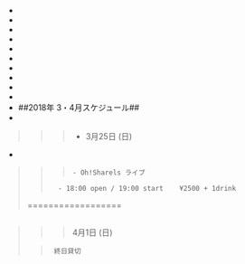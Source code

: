 -
-
-
-
-
-
-
-
-
-
- ##2018年 3・4月スケジュール##
-
>>>    - 3月25日 (日)
-
>>>     - Oh!Sharels ライブ                
>>       - 18:00 open / 19:00 start    ¥2500 + 1drink
>
>  ==================
##
##
##
>>>    4月1日 (日)
>
>>      終日貸切

